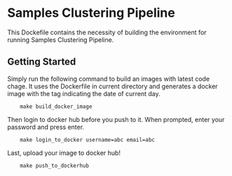 # Samples Clustering Pipeline
This Dockefile contains the necessity of building the environment for running Samples Clustering Pipeline. 

## Getting Started
Simply run the following command to build an images with latest code chage. It uses the Dockerfile in current directory 
and generates a docker image with the tag indicating the date of current day.
```
    make build_docker_image
```
Then login to docker hub before you push to it. When prompted, enter your password and press enter.
```
    make login_to_docker username=abc email=abc
```
Last, upload your image to docker hub!
```
    make push_to_dockerhub
```


